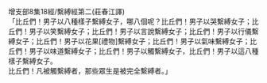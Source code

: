 增支部8集18經/繫縛經第二(莊春江譯)  
「比丘們！男子以八種樣子繫縛女子，哪八個呢？比丘們！男子以哭繫縛女子；比丘們！男子以笑繫縛女子；比丘們！男子以言說繫縛女子；比丘們！男子以行儀繫縛女子；比丘們！男子以花果[禮物]繫縛女子；比丘們！男子以氣味繫縛女子；比丘們！男子以味道繫縛女子；比丘們！男子以觸繫縛女子，比丘們！男子以這八種樣子繫縛女子。  
比丘們！凡被觸繫縛者，那些眾生是被完全繫縛者。」  
  
  
